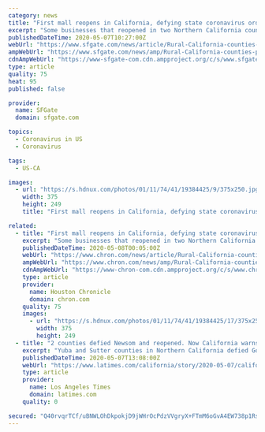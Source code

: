 ```yaml
---
category: news
title: "First mall reopens in California, defying state coronavirus order"
excerpt: "Some businesses that reopened in two Northern California counties that defied the state's stay-at-home order are not following safety requirements, and the area's top health official said Wednesday it's \"imperative\" they do to avoid a resurgence of coronavirus and return to stricter rules."
publishedDateTime: 2020-05-07T10:27:00Z
webUrl: "https://www.sfgate.com/news/article/Rural-California-counties-persist-in-defying-15249699.php"
ampWebUrl: "https://www.sfgate.com/news/amp/Rural-California-counties-persist-in-defying-15249699.php"
cdnAmpWebUrl: "https://www-sfgate-com.cdn.ampproject.org/c/s/www.sfgate.com/news/amp/Rural-California-counties-persist-in-defying-15249699.php"
type: article
quality: 75
heat: 95
published: false

provider:
  name: SFGate
  domain: sfgate.com

topics:
  - Coronavirus in US
  - Coronavirus

tags:
  - US-CA

images:
  - url: "https://s.hdnux.com/photos/01/11/74/41/19384425/9/375x250.jpg"
    width: 375
    height: 249
    title: "First mall reopens in California, defying state coronavirus order"

related:
  - title: "First mall reopens in California, defying state coronavirus order"
    excerpt: "Some businesses that reopened in two Northern California counties that defied the state's stay-at-home order are not following safety requirements, and the area's top health official said Wednesday it's \"imperative\" they do to avoid a resurgence of coronavirus and return to stricter rules."
    publishedDateTime: 2020-05-08T00:05:00Z
    webUrl: "https://www.chron.com/news/article/Rural-California-counties-persist-in-defying-15249699.php"
    ampWebUrl: "https://www.chron.com/news/amp/Rural-California-counties-persist-in-defying-15249699.php"
    cdnAmpWebUrl: "https://www-chron-com.cdn.ampproject.org/c/s/www.chron.com/news/amp/Rural-California-counties-persist-in-defying-15249699.php"
    type: article
    provider:
      name: Houston Chronicle
      domain: chron.com
    quality: 75
    images:
      - url: "https://s.hdnux.com/photos/01/11/74/41/19384425/17/375x250.jpg"
        width: 375
        height: 249
  - title: "2 counties defied Newsom and reopened. Now California warns restaurants could lose licenses if opened too early"
    excerpt: "Yuba and Sutter counties in Northern California defied Gov. Gavin Newsom and issued local orders to allow some businesses to reopen with strict regulations aimed at preventing the spread of the coronavirus."
    publishedDateTime: 2020-05-07T13:08:00Z
    webUrl: "https://www.latimes.com/california/story/2020-05-07/california-coronavirus-yuba-sutter-counties-alcohol-license-reopen"
    type: article
    provider:
      name: Los Angeles Times
      domain: latimes.com
    quality: 0

secured: "Q40rvqrTCf/uBNWLOhDkpokjD9jWHrOcPdzVVgryX+FTmM6oGvA4EW738p1RsWbxYPDGaGoo7yC+8+YBafTAwgZxI9X0/h7GSxXDeqcVA8t5xCawWIUPj2IWfd0jkPRwEptodjudf+YVrfE2fQ0qB7K7UvWs/2rdxWagscZR7OmgYBoCnilsFTr5PSZrdTQvaqDCvnByRahzNYbyVyk4CJH+0Y26K8paPEXB7fUSsdKfv6xsRVBMy5u0utfIIC5jIuGaXPi2sGAeeACF/SVW8Gjk3IPA+TH3WQ26BMQ0bRCsWh/tn3VckujUIWVHMXuUKLGS2aBoqjnOnYkXv81zynxtL/cQJnQxd/kgcu+F/bR7KN95FOfm+szuhtePX9OUGTnJXZ78ZXaHbYJYLA8Xz7Ot8QVRtcYrKeDxnNOQw0hfd7C0Pyeyvv3cu86HrI07WKH1eNMZhQzZ6V/I3eFF56mo+iU54jkspff8nWaGp4A=;0GuFpfrMZIP4utUg5/YyhA=="
---
```


